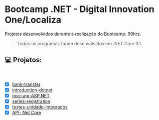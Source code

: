 # Bootcamp .NET - Digital Innovation One/Localiza

Projetos desenvolvidos durante a realização do Bootcamp. 90hrs. 

> Todos os programas foram desenvolvidos em .NET Core 3.1.


## 💻 Projetos:
<br>


- [X] [bank-transfer](https://github.com/DeniseLuiz/bootcamp-dotnet-localiza-dio/tree/main/bank-transfer)
- [x] [introduction-dotnet](https://github.com/DeniseLuiz/bootcamp-dotnet-localiza-dio/tree/main/introduction-dotnet)
- [x] [mvc-api-ASP.NET](https://github.com/DeniseLuiz/bootcamp-dotnet-localiza-dio/tree/main/mvc-api-ASP.NET)
- [x] [series-registration](https://github.com/DeniseLuiz/bootcamp-dotnet-localiza-dio/tree/main/series-registration)
- [X] [testes-unidade-integrados](https://github.com/DeniseLuiz/bootcamp-dotnet-localiza-dio/tree/main/testes-unidade-integrados) 
- [x] [API-.Net Core](https://github.com/DeniseLuiz/bootcamp-dotnet-localiza-dio/tree/main/API-.Net%20Core/courses)
<br>

